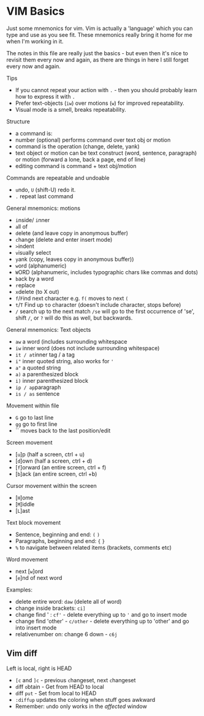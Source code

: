 # VIM Basics

Just some mnemonics for vim. Vim is actually a 'language' which you can type and use as you see fit. These mnemonics really bring it home for me when I'm working in it.

The notes in this file are really just the basics - but even then it's nice to revisit them every now and again, as there are things in here I still forget every now and again.


Tips

- If you cannot repeat your action with `.` -  then you should probably learn how to express it with `.`
- Prefer text-objects (`iw`) over motions (`w`) for improved repeatability.
- Visual mode is a smell, breaks repeatability.


Structure

- a command is: <number> <command><text object or motion>
- number (optional) performs command over text obj or motion
- command is the operation (change, delete, yank)
- text object or motion can be text construct (word, sentence, paragraph) or motion (forward a lone, back a page, end of line)
- editing command is command + text obj/motion

Commands are repeatable and undoable

- `u`ndo, `U` (shift-U) redo it.
- `.` repeat last command

General mnemonics: motions

- `i`nside/ `i`nner
- `a`ll of
- `d`elete (and leave copy in anonymous buffer)
- `c`hange (delete and enter insert mode)
- `>`indent
- `v`isually select
- `y`ank (copy, leaves copy in anonymous buffer))
- `w`ord (alphanumeric)
- `W`ORD (alphanumeric, includes typographic chars like commas and dots)
- `b`ack by a word
- `r`eplace
- `x`delete (to X out)
- `f`/`F`ind next character e.g. `f(` moves to next `(`
- `t`/`T` Find up `t`o character (doesn't include character, stops before)
- `/` search up to the next match `/se` will go to the first occurrence of 'se', shift `/`, or `?` will do this as well, but backwards.


General mnemonics: Text objects

- `aw` a word (includes surrounding whitespace
- `iw` inner word (does not include surrounding whitespace)
- `it / at`inner tag / a tag 
- `i"` inner quoted string, also works for `'` 
- `a"` a quoted string
- `a)` a parenthesized block
- `i)` inner parenthesized block
- `ip / ap`paragraph
- `is / as` sentence



Movement within file

- `G` go to last line
- `gg` go to first line
- `` moves back to the last position/edit



Screen movement

- [`u`]p (half a screen, ctrl + u)
- [`d`]own (half a screen, ctrl + d)
- [`f`]orward (an entire screen, ctrl + f)
- [`b`]ack (an entire screen, ctrl +b)



Cursor movement within the screen

- [`H`]ome
- [`M`]iddle
- [`L`]ast



Text block movement

- Sentence, beginning and end:  `(`  `)`
- Paragraphs, beginning and end: `{` `}`
- `%` to navigate between related items (brackets, comments etc)



Word movement

- next [`w`]ord
- [`e`]nd of next word



Examples:

- delete entire word: `daw` (delete all of word)
- change inside brackets: `ci]`
- change find ' : `cf'` - delete everything up to `'` and go to insert mode
- change find 'other' - `c/other` - delete everything up to 'other' and go into insert mode
- relativenumber on: change 6 down - `c6j`



## Vim diff

Left is local, right is HEAD

- `[c` and `]c` - previous `c`hangeset, next `c`hangeset
-  `d`iff `o`btain - Get from HEAD to local
- `d`iff `put` - Set from local to HEAD
- `:diffup` updates the coloring when stuff goes awkward
- Remember: `u`ndo only works in the _affected_ window










































































